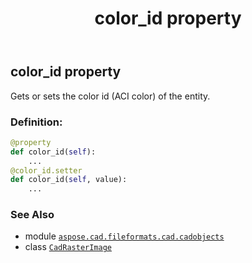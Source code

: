﻿---
title: color_id property
second_title: Aspose.CAD for Python via .NET API References
description: 
type: docs
weight: 190
url: /python-net/aspose.cad.fileformats.cad.cadobjects/cadrasterimage/color_id/
is_root: false
---

## color_id property


Gets or sets the color id (ACI color) of the entity.
### Definition:
```python
@property
def color_id(self):
    ...
@color_id.setter
def color_id(self, value):
    ...
```

### See Also
* module [`aspose.cad.fileformats.cad.cadobjects`](../../)
* class [`CadRasterImage`](/cad/python-net/aspose.cad.fileformats.cad.cadobjects/cadrasterimage)
